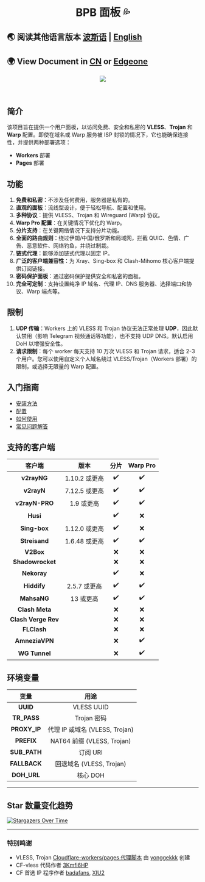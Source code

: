 <h1 align="center">BPB 面板 💦</h1>

## 🌏 阅读其他语言版本 [波斯语](README_fa.md) | [English](README.md)</h3>
## 🌍 View Document in [CN](https://bpb.amethyst.ltd) or [Edgeone](https://org-bpb.amethyst.ltd)</h3>

<p align="center">
  <img src="docs/assets/images/panel-overview.jpg">
</p>
<br>

## 简介

该项目旨在提供一个用户面板，以访问免费、安全和私密的 **VLESS**、**Trojan** 和 **Warp** 配置。即使在域名或 Warp 服务被 ISP 封锁的情况下，它也能确保连接性，并提供两种部署选项：

- **Workers** 部署
- **Pages** 部署

## 功能

1.  **免费和私密**：不涉及任何费用，服务器是私有的。
2.  **直观的面板**：流线型设计，便于轻松导航、配置和使用。
3.  **多种协议**：提供 VLESS、Trojan 和 Wireguard (Warp) 协议。
4.  **Warp Pro 配置**：在关键情况下优化的 Warp。
5.  **分片支持**：在关键网络情况下支持分片功能。
6.  **全面的路由规则**：绕过伊朗/中国/俄罗斯和局域网，拦截 QUIC、色情、广告、恶意软件、网络钓鱼，并绕过制裁。
7.  **链式代理**：能够添加链式代理以固定 IP。
8.  **广泛的客户端兼容性**：为 Xray、Sing-box 和 Clash-Mihomo 核心客户端提供订阅链接。
9.  **密码保护面板**：通过密码保护提供安全和私密的面板。
10. **完全可定制**：支持设置纯净 IP 域名、代理 IP、DNS 服务器、选择端口和协议、Warp 端点等。

## 限制

1.  **UDP 传输**：Workers 上的 VLESS 和 Trojan 协议无法正常处理 **UDP**，因此默认禁用（影响 Telegram 视频通话等功能），也不支持 UDP DNS。默认启用 DoH 以增强安全性。
2.  **请求限制**：每个 worker 每天支持 10 万次 VLESS 和 Trojan 请求，适合 2-3 个用户。您可以使用自定义个人域名绕过 VLESS/Trojan（Workers 部署）的限制，或选择无限量的 Warp 配置。

## 入门指南

- [安装方法](https://bia-pain-bache.github.io/BPB-Worker-Panel/installation/wizard/)
- [配置](https://bia-pain-bache.github.io/BPB-Worker-Panel/configuration/)
- [如何使用](https://bia-pain-bache.github.io/BPB-Worker-Panel/usage/)
- [常见问题解答](https://bia-pain-bache.github.io/BPB-Worker-Panel/faq/)

## 支持的客户端

|       客户端        |     版本      |      分片      |      Warp Pro      |
| :-----------------: | :--------------: | :----------------: | :----------------: |
|     **v2rayNG**     | 1.10.2 或更高 | :heavy_check_mark: | :heavy_check_mark: |
|     **v2rayN**      | 7.12.5 或更高 | :heavy_check_mark: | :heavy_check_mark: |
|   **v2rayN-PRO**    |  1.9 或更高   | :heavy_check_mark: | :heavy_check_mark: |
|      **Husi**       |                  | :heavy_check_mark: |        :x:         |
|    **Sing-box**     | 1.12.0 或更高 | :heavy_check_mark: |        :x:         |
|    **Streisand**    | 1.6.48 或更高 | :heavy_check_mark: | :heavy_check_mark: |
|      **V2Box**      |                  |        :x:         |        :x:         |
|  **Shadowrocket**   |                  |        :x:         |        :x:         |
|     **Nekoray**     |                  | :heavy_check_mark: |        :x:         |
|     **Hiddify**     | 2.5.7 或更高  | :heavy_check_mark: | :heavy_check_mark: |
|     **MahsaNG**     |   13 或更高   | :heavy_check_mark: | :heavy_check_mark: |
|   **Clash Meta**    |                  |        :x:         |        :x:         |
| **Clash Verge Rev** |                  |        :x:         |        :x:         |
|     **FLClash**     |                  |        :x:         |        :x:         |
|   **AmneziaVPN**    |                  |        :x:         | :heavy_check_mark: |
|    **WG Tunnel**    |                  |        :x:         | :heavy_check_mark: |

## 环境变量

|   变量   |               用途                |
| :----------: | :--------------------------------: |
|   **UUID**   |             VLESS UUID             |
| **TR_PASS**  |          Trojan 密码           |
| **PROXY_IP** | 代理 IP 或域名 (VLESS, Trojan) |
|  **PREFIX**  |   NAT64 前缀 (VLESS, Trojan)   |
| **SUB_PATH** |         订阅 URI         |
| **FALLBACK** |  回退域名 (VLESS, Trojan)   |
| **DOH_URL**  |              核心 DOH              |

---

## Star 数量变化趋势

[![Stargazers Over Time](https://starchart.cc/Starry-Sky-World/BPB-i18n.svg?variant=adaptive)](https://starchart.cc/Starry-Sky-World/BPB-i18n)

---

### 特别鸣谢

- VLESS, Trojan [Cloudflare-workers/pages 代理脚本](https://github.com/yonggekkk/Cloudflare-workers-pages-vless) 由 [yonggekkk](https://github.com/yonggekkk) 创建
- CF-vless 代码作者 [3Kmfi6HP](https://github.com/3Kmfi6HP/EDtunnel)
- CF 首选 IP 程序作者 [badafans](https://github.com/badafans/Cloudflare-IP-SpeedTest), [XIU2](https://github.com/XIU2/CloudflareSpeedTest)
